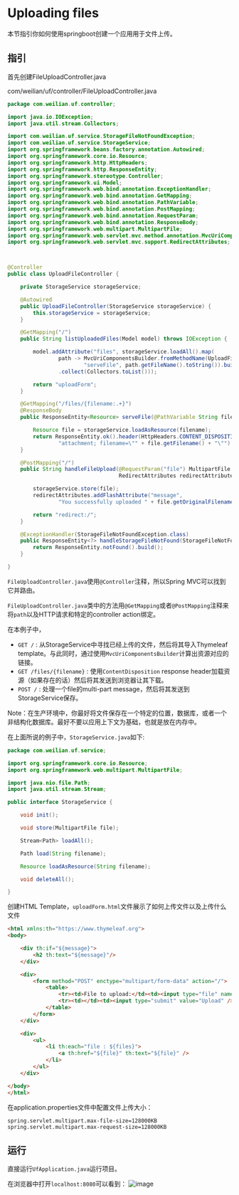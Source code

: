 # Uploading files
本节指引你如何使用springboot创建一个应用用于文件上传。

## 指引
首先创建FileUploadController.java

com/weilian/uf/controller/FileUploadController.java

````java
package com.weilian.uf.controller;

import java.io.IOException;
import java.util.stream.Collectors;

import com.weilian.uf.service.StorageFileNotFoundException;
import com.weilian.uf.service.StorageService;
import org.springframework.beans.factory.annotation.Autowired;
import org.springframework.core.io.Resource;
import org.springframework.http.HttpHeaders;
import org.springframework.http.ResponseEntity;
import org.springframework.stereotype.Controller;
import org.springframework.ui.Model;
import org.springframework.web.bind.annotation.ExceptionHandler;
import org.springframework.web.bind.annotation.GetMapping;
import org.springframework.web.bind.annotation.PathVariable;
import org.springframework.web.bind.annotation.PostMapping;
import org.springframework.web.bind.annotation.RequestParam;
import org.springframework.web.bind.annotation.ResponseBody;
import org.springframework.web.multipart.MultipartFile;
import org.springframework.web.servlet.mvc.method.annotation.MvcUriComponentsBuilder;
import org.springframework.web.servlet.mvc.support.RedirectAttributes;



@Controller
public class UploadFileController {

    private StorageService storageService;

    @Autowired
    public UploadFileController(StorageService storageService) {
        this.storageService = storageService;
    }

    @GetMapping("/")
    public String listUploadedFiles(Model model) throws IOException {

        model.addAttribute("files", storageService.loadAll().map(
                path -> MvcUriComponentsBuilder.fromMethodName(UploadFileController.class,
                        "serveFile", path.getFileName().toString()).build().toUri().toString())
                .collect(Collectors.toList()));

        return "uploadForm";
    }

    @GetMapping("/files/{filename:.+}")
    @ResponseBody
    public ResponseEntity<Resource> serveFile(@PathVariable String filename) {

        Resource file = storageService.loadAsResource(filename);
        return ResponseEntity.ok().header(HttpHeaders.CONTENT_DISPOSITION,
                "attachment; filename=\"" + file.getFilename() + "\"").body(file);
    }

    @PostMapping("/")
    public String handleFileUpload(@RequestParam("file") MultipartFile file,
                                   RedirectAttributes redirectAttributes) {

        storageService.store(file);
        redirectAttributes.addFlashAttribute("message",
                "You successfully uploaded " + file.getOriginalFilename() + "!");

        return "redirect:/";
    }

    @ExceptionHandler(StorageFileNotFoundException.class)
    public ResponseEntity<?> handleStorageFileNotFound(StorageFileNotFoundException exc) {
        return ResponseEntity.notFound().build();
    }

}
````
`FileUploadController.java`使用`@Controller`注释，所以Spring MVC可以找到它并路由。

`FileUploadController.java`类中的方法用`@GetMapping`或者`@PostMapping`注释来将`path`以及HTTP请求和特定的controller action绑定。

在本例子中，
* `GET /` : 从StorageService中寻找已经上传的文件，然后将其导入Thymeleaf template。与此同时，通过使用`MvcUriComponentsBuilder`计算出资源对应的链接。
* `GET /files/{filename}` : 使用`ContentDisposition` response header加载资源（如果存在的话）然后将其发送到浏览器让其下载。
* `POST /` : 处理一个file的multi-part message，然后将其发送到StorageService保存。

Note：在生产环境中，你最好将文件保存在一个特定的位置，数据库，或者一个非结构化数据库。最好不要以应用上下文为基础，也就是放在内存中。

在上面所说的例子中，`StorageService.java`如下:
````java
package com.weilian.uf.service;

import org.springframework.core.io.Resource;
import org.springframework.web.multipart.MultipartFile;

import java.nio.file.Path;
import java.util.stream.Stream;

public interface StorageService {

	void init();

	void store(MultipartFile file);

	Stream<Path> loadAll();

	Path load(String filename);

	Resource loadAsResource(String filename);

	void deleteAll();

}
````
创建HTML Template，`uploadForm.html`文件展示了如何上传文件以及上传什么文件 
````html
<html xmlns:th="https://www.thymeleaf.org">
<body>

	<div th:if="${message}">
		<h2 th:text="${message}"/>
	</div>

	<div>
		<form method="POST" enctype="multipart/form-data" action="/">
			<table>
				<tr><td>File to upload:</td><td><input type="file" name="file" /></td></tr>
				<tr><td></td><td><input type="submit" value="Upload" /></td></tr>
			</table>
		</form>
	</div>

	<div>
		<ul>
			<li th:each="file : ${files}">
				<a th:href="${file}" th:text="${file}" />
			</li>
		</ul>
	</div>

</body>
</html>
````
在application.properties文件中配置文件上传大小：
````properties
spring.servlet.multipart.max-file-size=128000KB
spring.servlet.multipart.max-request-size=128000KB
````
## 运行
直接运行`UfApplication.java`运行项目。

在浏览器中打开`localhost:8080`可以看到：
![image](https://github.com/xiaozhch5/spring-guides/blob/master/uploading-files/images/upload.png)

